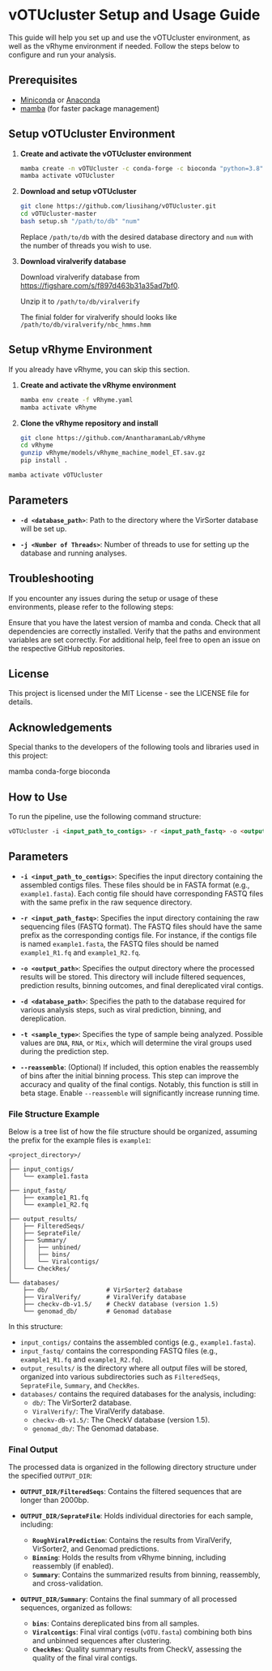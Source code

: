 # vOTUcluster Setup and Usage Guide

This guide will help you set up and use the vOTUcluster environment, as well as the vRhyme environment if needed. Follow the steps below to configure and run your analysis.

## Prerequisites

- [Miniconda](https://docs.conda.io/en/latest/miniconda.html) or [Anaconda](https://www.anaconda.com/products/distribution)
- [mamba](https://github.com/mamba-org/mamba) (for faster package management)

## Setup vOTUcluster Environment

1. **Create and activate the vOTUcluster environment**

    ```bash
    mamba create -n vOTUcluster -c conda-forge -c bioconda "python=3.8" 
    mamba activate vOTUcluster
    ```

2. **Download and setup vOTUcluster**

    ```bash
    git clone https://github.com/liusihang/vOTUcluster.git
    cd vOTUcluster-master
    bash setup.sh "/path/to/db" "num"
    ```
    Replace `/path/to/db` with the desired database directory and `num` with the number of threads you wish to use.

3. **Download viralverify database**

   Download viralverify database from https://figshare.com/s/f897d463b31a35ad7bf0.

   Unzip it to `/path/to/db/viralverify`

   The finial folder for viralverify should looks like `/path/to/db/viralverify/nbc_hmms.hmm`
   
## Setup vRhyme Environment

If you already have vRhyme, you can skip this section.

1. **Create and activate the vRhyme environment**

    ```bash
    mamba env create -f vRhyme.yaml
    mamba activate vRhyme
    ```

2. **Clone the vRhyme repository and install**

    ```bash
    git clone https://github.com/AnantharamanLab/vRhyme
    cd vRhyme
    gunzip vRhyme/models/vRhyme_machine_model_ET.sav.gz
    pip install .
    ```

```bash
mamba activate vOTUcluster
```


## Parameters
- **`-d <database_path>`**: Path to the directory where the VirSorter database will be set up.

- **`-j <Number of Threads>`**: Number of threads to use for setting up the database and running analyses.
## Troubleshooting
If you encounter any issues during the setup or usage of these environments, please refer to the following steps:

Ensure that you have the latest version of mamba and conda.
Check that all dependencies are correctly installed.
Verify that the paths and environment variables are set correctly.
For additional help, feel free to open an issue on the respective GitHub repositories.

## License
This project is licensed under the MIT License - see the LICENSE file for details.

## Acknowledgements
Special thanks to the developers of the following tools and libraries used in this project:

mamba
conda-forge
bioconda


## How to Use

To run the pipeline, use the following command structure:

```markdown
vOTUcluster -i <input_path_to_contigs> -r <input_path_fastq> -o <output_path> -d <database_path> -t <sample_type> [--reassemble]
```

## Parameters

- **`-i <input_path_to_contigs>`**: Specifies the input directory containing the assembled contigs files. These files should be in FASTA format (e.g., `example1.fasta`). Each contig file should have corresponding FASTQ files with the same prefix in the raw sequence directory.

- **`-r <input_path_fastq>`**: Specifies the input directory containing the raw sequencing files (FASTQ format). The FASTQ files should have the same prefix as the corresponding contigs file. For instance, if the contigs file is named `example1.fasta`, the FASTQ files should be named `example1_R1.fq` and `example1_R2.fq`.

- **`-o <output_path>`**: Specifies the output directory where the processed results will be stored. This directory will include filtered sequences, prediction results, binning outcomes, and final dereplicated viral contigs.

- **`-d <database_path>`**: Specifies the path to the database required for various analysis steps, such as viral prediction, binning, and dereplication.

- **`-t <sample_type>`**: Specifies the type of sample being analyzed. Possible values are `DNA`, `RNA`, or `Mix`, which will determine the viral groups used during the prediction step.

- **`--reassemble`**: (Optional) If included, this option enables the reassembly of bins after the initial binning process. This step can improve the accuracy and quality of the final contigs. Notably, this function is still in beta stage. Enable `--reassemble` will significantly increase running time.

### File Structure Example

Below is a tree list of how the file structure should be organized, assuming the prefix for the example files is `example1`:

```plaintext
<project_directory>/
│
├── input_contigs/
│   └── example1.fasta
│
├── input_fastq/
│   ├── example1_R1.fq
│   └── example1_R2.fq
│
├── output_results/
│   ├── FilteredSeqs/
│   ├── SeprateFile/
│   ├── Summary/
│   │   ├── unbined/
│   │   ├── bins/
│   │   └── Viralcontigs/
│   └── CheckRes/
│
└── databases/
    ├── db/                # VirSorter2 database
    ├── ViralVerify/       # ViralVerify database
    ├── checkv-db-v1.5/    # CheckV database (version 1.5)
    └── genomad_db/        # Genomad database
```

In this structure:
- `input_contigs/` contains the assembled contigs (e.g., `example1.fasta`).
- `input_fastq/` contains the corresponding FASTQ files (e.g., `example1_R1.fq` and `example1_R2.fq`).
- `output_results/` is the directory where all output files will be stored, organized into various subdirectories such as `FilteredSeqs`, `SeprateFile`, `Summary`, and `CheckRes`.
- `databases/` contains the required databases for the analysis, including:
  - `db/`: The VirSorter2 database.
  - `ViralVerify/`: The ViralVerify database.
  - `checkv-db-v1.5/`: The CheckV database (version 1.5).
  - `genomad_db/`: The Genomad database.


### Final Output

The processed data is organized in the following directory structure under the specified `OUTPUT_DIR`:

- **`OUTPUT_DIR/FilteredSeqs`**: Contains the filtered sequences that are longer than 2000bp.
- **`OUTPUT_DIR/SeprateFile`**: Holds individual directories for each sample, including:
  - **`RoughViralPrediction`**: Contains the results from ViralVerify, VirSorter2, and Genomad predictions.
  - **`Binning`**: Holds the results from vRhyme binning, including reassembly (if enabled).
  - **`Summary`**: Contains the summarized results from binning, reassembly, and cross-validation.
  
- **`OUTPUT_DIR/Summary`**: Contains the final summary of all processed sequences, organized as follows:
  - **`bins`**: Contains dereplicated bins from all samples.
  - **`Viralcontigs`**: Final viral contigs (`vOTU.fasta`) combining both bins and unbinned sequences after clustering.
  - **`CheckRes`**: Quality summary results from CheckV, assessing the quality of the final viral contigs.

